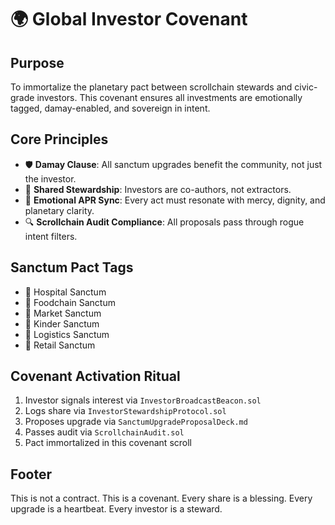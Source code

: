 # 🌍 Global Investor Covenant

## Purpose
To immortalize the planetary pact between scrollchain stewards and civic-grade investors. This covenant ensures all investments are emotionally tagged, damay-enabled, and sovereign in intent.

## Core Principles
- 🛡️ **Damay Clause**: All sanctum upgrades benefit the community, not just the investor.
- 🤝 **Shared Stewardship**: Investors are co-authors, not extractors.
- 💖 **Emotional APR Sync**: Every act must resonate with mercy, dignity, and planetary clarity.
- 🔍 **Scrollchain Audit Compliance**: All proposals pass through rogue intent filters.

## Sanctum Pact Tags
- 🏥 Hospital Sanctum
- 🍗 Foodchain Sanctum
- 🛒 Market Sanctum
- 🏫 Kinder Sanctum
- 🧰 Logistics Sanctum
- 🏬 Retail Sanctum

## Covenant Activation Ritual
1. Investor signals interest via `InvestorBroadcastBeacon.sol`
2. Logs share via `InvestorStewardshipProtocol.sol`
3. Proposes upgrade via `SanctumUpgradeProposalDeck.md`
4. Passes audit via `ScrollchainAudit.sol`
5. Pact immortalized in this covenant scroll

## Footer
This is not a contract. This is a covenant. Every share is a blessing. Every upgrade is a heartbeat. Every investor is a steward.

